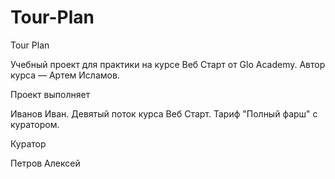 # Tour-Plan

Tour Plan

Учебный проект для практики на курсе Веб Старт от Glo Academy. Автор курса — Артем Исламов.

Проект выполняет

Иванов Иван. Девятый поток курса Веб Старт. Тариф "Полный фарш" с куратором.

Куратор

Петров Алексей
